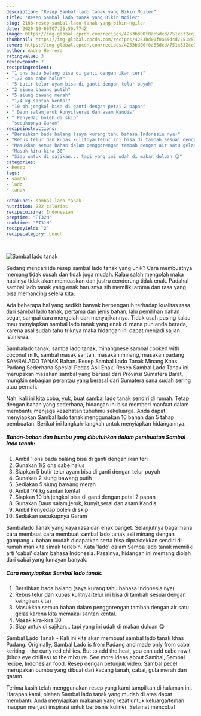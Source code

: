 ```yaml
---
description: "Resep Sambal lado tanak yang Bikin Ngiler"
title: "Resep Sambal lado tanak yang Bikin Ngiler"
slug: 2108-resep-sambal-lado-tanak-yang-bikin-ngiler
date: 2020-10-06T07:35:50.774Z
image: https://img-global.cpcdn.com/recipes/4253bd00f0a65dcd/751x532cq70/sambal-lado-tanak-foto-resep-utama.jpg
thumbnail: https://img-global.cpcdn.com/recipes/4253bd00f0a65dcd/751x532cq70/sambal-lado-tanak-foto-resep-utama.jpg
cover: https://img-global.cpcdn.com/recipes/4253bd00f0a65dcd/751x532cq70/sambal-lado-tanak-foto-resep-utama.jpg
author: Andre Herrera
ratingvalue: 3
reviewcount: 7
recipeingredient:
- "1 ons bada balang bisa di ganti dengan ikan teri"
- "1/2 ons cabe halus"
- "5 butir telur ayam bisa di ganti dengan telur puyuh"
- "2 siung bawang putih"
- "5 siung bawang merah"
- "1/4 kg santan kental"
- "10 bh jengkol bisa di ganti dengan petai 2 papan"
- " Daun salamjeruk kunyitserai dan asam Kandis"
- " Penyedap boleh di skip"
- "secukupnya Garam"
recipeinstructions:
- "Bersihkan bada balang (saya kurang tahu bahasa Indonesia nya)"
- "Rebus telur dan kupas kulitnya(telur ini bisa di tambah sesuai dengan keinginan kita)"
- "Masukkan semua bahan dalam penggorengan tambah dengan air satu gelas karena kita memakai santan kental."
- "Masak kira-kira 30"
- "Siap untuk di sajikan... tapi yang ini udah di makan duluan 😋"
categories:
- Resep
tags:
- sambal
- lado
- tanak

katakunci: sambal lado tanak 
nutrition: 222 calories
recipecuisine: Indonesian
preptime: "PT32M"
cooktime: "PT31M"
recipeyield: "2"
recipecategory: Lunch

---
```



![Sambal lado tanak](https://img-global.cpcdn.com/recipes/4253bd00f0a65dcd/751x532cq70/sambal-lado-tanak-foto-resep-utama.jpg)

Sedang mencari ide resep sambal lado tanak yang unik? Cara membuatnya memang tidak susah dan tidak juga mudah. Kalau salah mengolah maka hasilnya tidak akan memuaskan dan justru cenderung tidak enak. Padahal sambal lado tanak yang enak harusnya sih memiliki aroma dan rasa yang bisa memancing selera kita.

Ada beberapa hal yang sedikit banyak berpengaruh terhadap kualitas rasa dari sambal lado tanak, pertama dari jenis bahan, lalu pemilihan bahan segar, sampai cara mengolah dan menyajikannya. Tidak usah pusing kalau mau menyiapkan sambal lado tanak yang enak di mana pun anda berada, karena asal sudah tahu triknya maka hidangan ini dapat menjadi sajian istimewa.

Sambalado tanak, samba lado tanak, minangnese sambal cooked with coconut milk, sambal masak santan, masakan minang, masakan padang SAMBALADO TANAK Bahan. Resep Sambal Lado Tanak Minang Khas Padang Sederhana Spesial Pedas Asli Enak. Resep Sambal Lado Tanak ini merupakan masakan sambal yang berasal dari Provinsi Sumatera Barat, mungkin sebagian perantau yang berasal dari Sumatera sana sudah sering atau pernah.


Nah, kali ini kita coba, yuk, buat sambal lado tanak sendiri di rumah. Tetap dengan bahan yang sederhana, hidangan ini bisa memberi manfaat dalam membantu menjaga kesehatan tubuhmu sekeluarga. Anda dapat menyiapkan Sambal lado tanak menggunakan 10 bahan dan 5 tahap pembuatan. Berikut ini langkah-langkah untuk menyiapkan hidangannya.

<!--inarticleads1-->

##### Bahan-bahan dan bumbu yang dibutuhkan dalam pembuatan Sambal lado tanak:

1. Ambil 1 ons bada balang bisa di ganti dengan ikan teri
1. Gunakan 1/2 ons cabe halus
1. Siapkan 5 butir telur ayam bisa di ganti dengan telur puyuh
1. Gunakan 2 siung bawang putih
1. Sediakan 5 siung bawang merah
1. Ambil 1/4 kg santan kental
1. Siapkan 10 bh jengkol bisa di ganti dengan petai 2 papan
1. Gunakan  Daun salam,jeruk, kunyit,serai dan asam Kandis
1. Ambil  Penyedap boleh di skip
1. Sediakan secukupnya Garam


Sambalado Tanak yang kaya rasa dan enak banget. Selanjutnya bagaimana cara membuat cara membuat sambal lado tanak asli minang dengan gampang + bahan mudah didapatkan serta bisa dipraktekkan sendiri di rumah mari kita simak terlebih. Kata &#39;lado&#39; dalam Samba lado tanak memiliki arti &#39;cabai&#39; dalam bahasa Indonesia. Pasalnya, hidangan ini memang diolah dari cabai yang lumayan banyak. 

<!--inarticleads2-->

##### Cara menyiapkan Sambal lado tanak:

1. Bersihkan bada balang (saya kurang tahu bahasa Indonesia nya)
1. Rebus telur dan kupas kulitnya(telur ini bisa di tambah sesuai dengan keinginan kita)
1. Masukkan semua bahan dalam penggorengan tambah dengan air satu gelas karena kita memakai santan kental.
1. Masak kira-kira 30
1. Siap untuk di sajikan... tapi yang ini udah di makan duluan 😋


Sambal Lado Tanak - Kali ini kita akan membuat sambal lado tanak khas Padang. Originally, Sambal Lado is from Padang and made only from cabe keriting - the curly red chillies. But to add the heat, you can add cabe rawit (birds eye chillies) to the mixture. See more ideas about Sambal, Sambal recipe, Indonesian food. Resep dengan petunjuk video: Sambal pecel merupakan bumbu yang dibuat dari kacang tanah, cabai, gula merah dan garam. 

Terima kasih telah menggunakan resep yang kami tampilkan di halaman ini. Harapan kami, olahan Sambal lado tanak yang mudah di atas dapat membantu Anda menyiapkan makanan yang lezat untuk keluarga/teman maupun menjadi inspirasi untuk berbisnis kuliner. Selamat mencoba!
